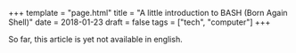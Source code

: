 +++
template = "page.html"
title = "A little introduction to BASH (Born Again Shell)"
date =  2018-01-23
draft = false
tags = ["tech", "computer"]
+++

So far, this article is yet not available in english.
